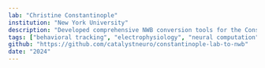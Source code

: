 ```yaml
---
lab: "Christine Constantinople"
institution: "New York University"
description: "Developed comprehensive NWB conversion tools for the Constantinople lab's diverse neuroscience datasets. The conversion pipeline handles multiple data streams including fiber photometry recordings and electrophysiology data, with support for both processed behavioral data and spike sorting. The tools include specialized extractors and interfaces for different experimental paradigms, along with extensive metadata handling through YAML configuration files."
tags: ["behavioral tracking", "electrophysiology", "neural computation", "calcium imaging"]
github: "https://github.com/catalystneuro/constantinople-lab-to-nwb"
date: "2024"
---
```

